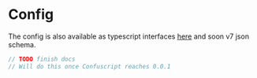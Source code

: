 # Config

The config is also available as typescript interfaces [here](/packages/types/src/config.ts) and 
soon v7 json schema.

```js
// TODO finish docs
// Will do this once Confuscript reaches 0.0.1
```

